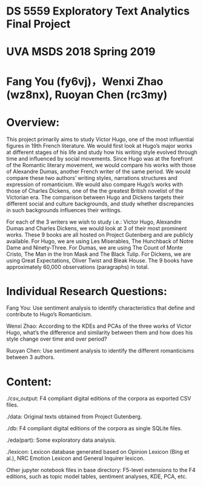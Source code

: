 # DS 5559 Exploratory Text Analytics Final Project

# UVA MSDS 2018 Spring 2019

# Fang You (fy6vj)，Wenxi Zhao (wz8nx), Ruoyan Chen (rc3my)

# Overview:

This project primarily aims to study Victor Hugo, one of the most influential figures in 19th French literature. We would first look at Hugo’s major works at different stages of his life and study how his writing style evolved through time and influenced by social movements. Since Hugo was at the forefront of the Romantic literary movement, we would compare his works with those of Alexandre Dumas, another French writer of the same period. We would compare these two authors’ writing styles, narrations structures and expression of romanticism. We would also compare Hugo’s works with those of Charles Dickens, one of the the greatest British novelist of the Victorian era. The comparison between Hugo and Dickens targets their different social and culture backgrounds, and study whether discrepancies in such backgrounds influences their writings.

For each of the 3 writers we wish to study i.e.: Victor Hugo, Alexandre Dumas and Charles Dickens, we would look at 3 of their most prominent works. These 9 books are all hosted on Project Gutenberg and are publicly available. For Hugo, we are using Les Miserables, The Hunchback of Notre Dame and Ninety-Three. For Dumas, we are using The Count of Monte Cristo, The Man in the Iron Mask and The Black Tulip. For Dickens, we are using Great Expectations, Oliver Twist and Bleak House. The 9 books have approximately 60,000 observations (paragraphs) in total.

# Individual Research Questions:

Fang You: Use sentiment analysis to identify characteristics that define and contribute to Hugo’s Romanticism.

Wenxi Zhao: According to the KDEs and PCAs of the three works of Victor Hugo, what’s the difference and similarity between them and how does his style change over time and over period?

Ruoyan Chen: Use sentiment analysis to identify the different romanticisms between 3 authors.

# Content:

./csv_output: F4 compliant digital editions of the corpora as exported CSV files.

./data: Original texts obtained from Project Gutenberg.

./db: F4 compliant digital editions of the corpora as single SQLite files.

./eda(part): Some exploratory data analysis.

./lexicon: Lexicon database generated based on Opinion Lexicon (Bing et al.), NRC Emotion Lexicon and General Inquirer lexicon.

Other jupyter notebook files in base directory: F5-level extensions to the F4 editions, such as topic model tables, sentiment analyses, KDE, PCA, etc.
